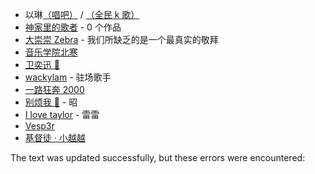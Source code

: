 -   以琳[（唱吧）](http://changba.com/u/104571671) / [（全民 k 歌）](https://kg.qq.com/node/personal?uid=619995802c2b348b37)
-   [神家里的歌者](http://changba.com/u/195983798) - 0 个作品
-   [大崇崇 Zebra](http://changba.com/u/21968651) - 我们所缺乏的是一个最真实的敬拜
-   [音乐学院北寒](http://changba.com/u/191056933)
-   [卫奕迅 🎤](http://changba.com/u/63822911)
-   [wackylam](http://changba.com/u/133107417) - 驻场歌手
-   [一路狂奔 2000  
    ](http://changba.com/u/25604291)
-   [别烦我 👊](http://changba.com/u/64427588) - 昭
-   [I love taylor](http://changba.com/u/139408473) - 雷雷
-   [Vesp3r](http://changba.com/u/193189028)
-   [基督徒 · 小越越](http://changba.com/u/39302742)

The text was updated successfully, but these errors were encountered: